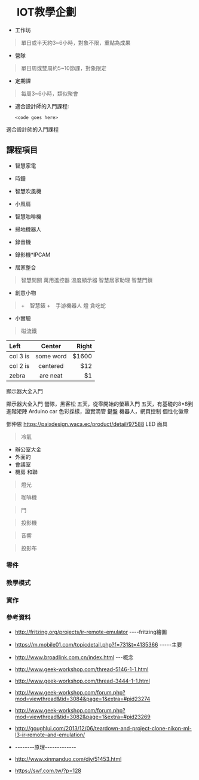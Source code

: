 

#     　IOT教學企劃
+ 工作坊
> 單日或半天約3~6小時，對象不限，重點為成果
+ 營隊
> 單日周或雙周約5~10節課，對象限定

+ 定期課
> 每周3~6小時，類似聚會


*   適合設計師的入門課程:

        <code goes here>

適合設計師的入門課程



## 課程項目
+ 智慧家電
 + 時鐘
 + 智慧吹風機
 + 小風扇
 + 智慧咖啡機
 + 掃地機器人
 + 錄音機
 + 錄影機*IPCAM


+ 居家整合
> 智慧開關
> 萬用遙控器
> 溫度顯示器
> 智慧居家助理
> 智慧門鎖

+ 創意小物
>+　智慧錶
>+　手游機器人
> 燈
> 貪吃蛇

+ 小實驗
> 磁流鐵


| Left    | Center   | Right  |
|:------- |:--------:| ------:|
| col 3 is| some word|  $1600 |
| col 2 is| centered |    $12 |
| zebra   | are neat |     $1 |







顯示器大全入門


顯示器大全入門
營隊，黑客松
五天，從零開始的螢幕入門
五天，有基礎的8*8到進階矩陣
Arduino car
色彩採樣，證實滴管
鍵盤
機器人，網頁控制
個性化徽章

鄧仲恩
https://paixdesign.waca.ec/product/detail/97588
LED 面具


> 冷氣
+ 辦公室大金
+ 外面的
+ 會議室
+ 機房 和聯

> 燈光

> 咖啡機

> 門

> 投影機

> 音響

> 投影布

>
### 零件


### 教學模式


### 實作





### 參考資料
+ http://fritzing.org/projects/ir-remote-emulator ----fritzing繪圖
+ https://m.mobile01.com/topicdetail.php?f=731&t=4135366 -----主要
+ http://www.broadlink.com.cn/index.html ---概念
+ http://www.geek-workshop.com/thread-5146-1-1.html
+ http://www.geek-workshop.com/thread-3444-1-1.html
+ http://www.geek-workshop.com/forum.php?mod=viewthread&tid=3084&page=1&extra=#pid23274
+ http://www.geek-workshop.com/forum.php?mod=viewthread&tid=3082&page=1&extra=#pid23269
+ http://goughlui.com/2013/12/06/teardown-and-project-clone-nikon-ml-l3-ir-remote-and-emulation/



+ --------原理-------------

+ http://www.xinmanduo.com/diy/51453.html
+ https://swf.com.tw/?p=128
